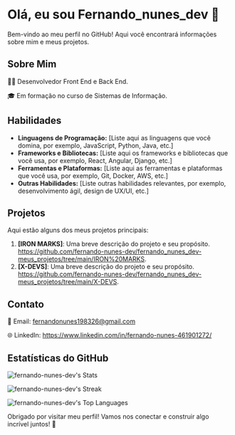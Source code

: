# Olá, eu sou Fernando_nunes_dev 👋

Bem-vindo ao meu perfil no GitHub! Aqui você encontrará informações sobre mim e meus projetos.

## Sobre Mim

👨‍💻 Desenvolvedor Front End e Back End.

🎓 Em formação no curso de Sistemas de Informação.

## Habilidades

- **Linguagens de Programação:** [Liste aqui as linguagens que você domina, por exemplo, JavaScript, Python, Java, etc.]
- **Frameworks e Bibliotecas:** [Liste aqui os frameworks e bibliotecas que você usa, por exemplo, React, Angular, Django, etc.]
- **Ferramentas e Plataformas:** [Liste aqui as ferramentas e plataformas que você usa, por exemplo, Git, Docker, AWS, etc.]
- **Outras Habilidades:** [Liste outras habilidades relevantes, por exemplo, desenvolvimento ágil, design de UX/UI, etc.]

## Projetos

Aqui estão alguns dos meus projetos principais:

1. **[IRON MARKS]**: Uma breve descrição do projeto e seu propósito. https://github.com/fernando-nunes-dev/fernando_nunes_dev-meus_projetos/tree/main/IRON%20MARKS.
2. **[X-DEVS]**: Uma breve descrição do projeto e seu propósito. https://github.com/fernando-nunes-dev/fernando_nunes_dev-meus_projetos/tree/main/X-DEVS.

## Contato

📧 Email: fernandonunes198326@gmail.com

🌐 LinkedIn: https://www.linkedin.com/in/fernando-nunes-461901272/

## Estatísticas do GitHub

![fernando-nunes-dev's Stats](https://github-readme-stats.vercel.app/api?username=fernando-nunes-dev&theme=algolia&show_icons=true&hide_border=true&count_private=true)

![fernando-nunes-dev's Streak](https://github-readme-streak-stats.herokuapp.com/?user=fernando-nunes-dev&theme=algolia&hide_border=true)

![fernando-nunes-dev's Top Languages](https://github-readme-stats.vercel.app/api/top-langs/?username=fernando-nunes-dev&theme=algolia&show_icons=true&hide_border=true&layout=compact)

Obrigado por visitar meu perfil! Vamos nos conectar e construir algo incrível juntos! 🚀


